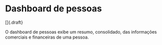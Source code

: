 # Dashboard de pessoas

[]{.draft}

O dashboard de pessoas exibe um resumo, consolidado, das informações comerciais e financeiras de uma pessoa.

